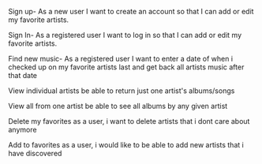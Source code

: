 Sign up-
As a new user I want to create an account so that I can add or edit my favorite artists.

Sign In-
As a registered user I want to log in so that I can add or edit my favorite artists.

Find new music-
As a registered user I want to enter a date of when i checked up on my favorite artists last and get back all artists music after that date

View individual artists
be able to return just one artist's albums/songs

View all from one artist
be able to see all albums by any given artist

Delete my favorites
as a user, i want to delete artists that i dont care about anymore

Add to favorites
as a user, i would like to be able to add new artists that i have discovered
